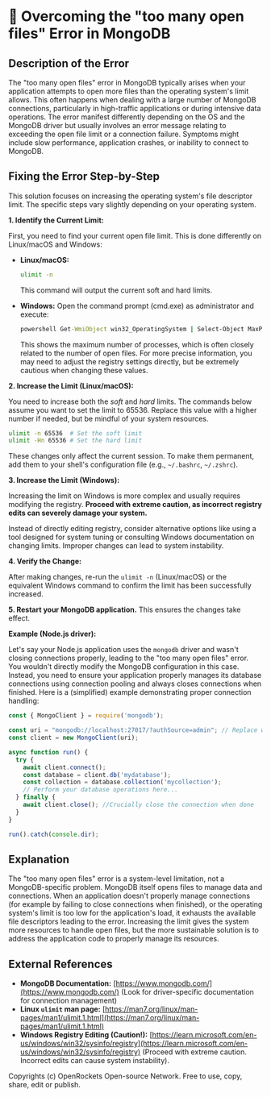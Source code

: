 # 🐞 Overcoming the "too many open files" Error in MongoDB


## Description of the Error

The "too many open files" error in MongoDB typically arises when your application attempts to open more files than the operating system's limit allows. This often happens when dealing with a large number of MongoDB connections, particularly in high-traffic applications or during intensive data operations.  The error manifest differently depending on the OS and the MongoDB driver but usually involves an error message relating to exceeding the open file limit or a connection failure.  Symptoms might include slow performance, application crashes, or inability to connect to MongoDB.

## Fixing the Error Step-by-Step

This solution focuses on increasing the operating system's file descriptor limit.  The specific steps vary slightly depending on your operating system.

**1. Identify the Current Limit:**

First, you need to find your current open file limit. This is done differently on Linux/macOS and Windows:

* **Linux/macOS:**
   ```bash
   ulimit -n
   ```
   This command will output the current soft and hard limits.

* **Windows:**
   Open the command prompt (cmd.exe) as administrator and execute:
   ```cmd
   powershell Get-WmiObject win32_OperatingSystem | Select-Object MaxProcess
   ```

   This shows the maximum number of processes, which is often closely related to the number of open files.  For more precise information, you may need to adjust the registry settings directly, but be extremely cautious when changing these values.

**2. Increase the Limit (Linux/macOS):**

You need to increase both the *soft* and *hard* limits.  The commands below assume you want to set the limit to 65536. Replace this value with a higher number if needed, but be mindful of your system resources.

   ```bash
   ulimit -n 65536  # Set the soft limit
   ulimit -Hn 65536 # Set the hard limit
   ```

   These changes only affect the current session. To make them permanent, add them to your shell's configuration file (e.g., `~/.bashrc`, `~/.zshrc`).

**3. Increase the Limit (Windows):**

Increasing the limit on Windows is more complex and usually requires modifying the registry.  **Proceed with extreme caution, as incorrect registry edits can severely damage your system.**

Instead of directly editing registry, consider alternative options like using a tool designed for system tuning or consulting Windows documentation on changing limits. Improper changes can lead to system instability.

**4. Verify the Change:**

After making changes, re-run the `ulimit -n` (Linux/macOS) or the equivalent Windows command to confirm the limit has been successfully increased.

**5. Restart your MongoDB application.** This ensures the changes take effect.


**Example (Node.js driver):**

Let's say your Node.js application uses the `mongodb` driver and wasn't closing connections properly, leading to the "too many open files" error. You wouldn't directly modify the MongoDB configuration in this case. Instead, you need to ensure your application properly manages its database connections using connection pooling and always closes connections when finished.  Here is a (simplified) example demonstrating proper connection handling:

```javascript
const { MongoClient } = require('mongodb');

const uri = "mongodb://localhost:27017/?authSource=admin"; // Replace with your connection string
const client = new MongoClient(uri);

async function run() {
  try {
    await client.connect();
    const database = client.db('mydatabase');
    const collection = database.collection('mycollection');
    // Perform your database operations here...
  } finally {
    await client.close(); //Crucially close the connection when done
  }
}

run().catch(console.dir);
```


## Explanation

The "too many open files" error is a system-level limitation, not a MongoDB-specific problem.  MongoDB itself opens files to manage data and connections. When an application doesn't properly manage connections (for example by failing to close connections when finished), or the operating system's limit is too low for the application's load, it exhausts the available file descriptors leading to the error. Increasing the limit gives the system more resources to handle open files, but the more sustainable solution is to address the application code to properly manage its resources.


## External References

* **MongoDB Documentation:** [https://www.mongodb.com/](https://www.mongodb.com/) (Look for driver-specific documentation for connection management)
* **Linux `ulimit` man page:** [https://man7.org/linux/man-pages/man1/ulimit.1.html](https://man7.org/linux/man-pages/man1/ulimit.1.html)
* **Windows Registry Editing (Caution!):**  [https://learn.microsoft.com/en-us/windows/win32/sysinfo/registry](https://learn.microsoft.com/en-us/windows/win32/sysinfo/registry)  (Proceed with extreme caution.  Incorrect edits can cause system instability).


Copyrights (c) OpenRockets Open-source Network. Free to use, copy, share, edit or publish.

